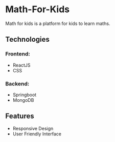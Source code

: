# Math-For-Kids

Math for kids is a platform for kids to learn maths.

## Technologies

### Frontend:
- ReactJS
- CSS

### Backend:
- Springboot
- MongoDB

## Features
- Responsive Design
- User Friendly Interface
